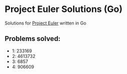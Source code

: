 # Project Euler Solutions (Go) 

Solutions for [Project Euler](https://projecteuler.net/problem=0) written in Go

## Problems solved:
- 1: 233169
- 2: 4613732
- 3: 6857
- 4: 906609
